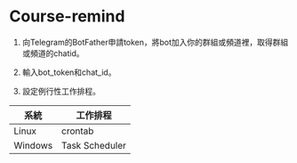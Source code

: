 # Course-remind

1. 向Telegram的BotFather申請token，將bot加入你的群組或頻道裡，取得群組或頻道的chatid。

2. 輸入bot_token和chat_id。

3. 設定例行性工作排程。

 | 系統 | 工作排程 |
 | --- | --- |
 | Linux | crontab |
 | Windows | Task Scheduler |
